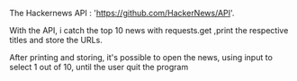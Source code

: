 The Hackernews API : 'https://github.com/HackerNews/API'.

With the API, i catch the top 10 news with requests.get ,print the respective titles and store the URLs.

After printing and storing, it's possible to open the news, using input to select 1 out of 10, until the user quit the program
